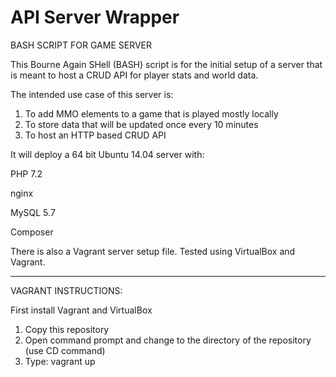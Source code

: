 # API Server Wrapper

BASH SCRIPT FOR GAME SERVER 

This Bourne Again SHell (BASH) script is for the initial setup of a server
that is meant to host a CRUD API for player stats and world data.  

The intended use case of this server is:

1. To add MMO elements to a game that is played mostly locally
2. To store data that will be updated once every 10 minutes
3. To host an HTTP based CRUD API 


It will deploy a 64 bit Ubuntu 14.04 server with:

PHP 7.2

nginx

MySQL 5.7

Composer







There is also a Vagrant server setup file.  Tested using VirtualBox and Vagrant.

-------------------------------------------------------------------------------------------

VAGRANT INSTRUCTIONS:

First install Vagrant and VirtualBox

1. Copy this repository
2. Open command prompt and change to the directory of the repository (use CD command) 
3. Type: vagrant up 


